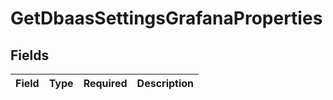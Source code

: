 # GetDbaasSettingsGrafanaProperties


## Fields

| Field       | Type        | Required    | Description |
| ----------- | ----------- | ----------- | ----------- |